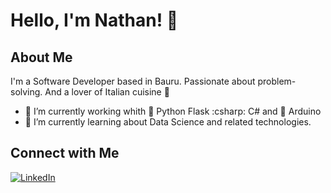 # Hello, I'm Nathan! 👋

## About Me
I'm a Software Developer based in Bauru. Passionate about problem-solving.
And a lover of Italian cuisine 🍝

- 🔭 I’m currently working whith 🐍 Python  Flask :csharp: C#  and 🤖 Arduino
- 🌱  I’m currently learning about Data Science and related technologies.


## Connect with Me
[![LinkedIn](https://img.shields.io/badge/-LinkedIn-blue?style=flat-square&logo=LinkedIn&logoColor=white&link=https://www.linkedin.com/in/nathancamolez/)](https://www.linkedin.com/in/nathancamolez/)


